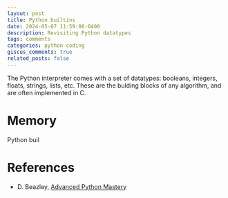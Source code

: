 ```yaml
---
layout: post
title: Python builtins
date: 2024-05-07 11:59:00-0400
description: Revisiting Python datatypes
tags: comments
categories: python coding
giscus_comments: true
related_posts: false
---
```


The Python interpreter comes with a set of datatypes: booleans, integers, floats, strings, lists, etc. These are the bulding blocks of any algorithm, and are often implemented in C.

# Memory

Python buil


# References

* D. Beazley, [Advanced Python Mastery](https://github.com/dabeaz-course/python-mastery)
